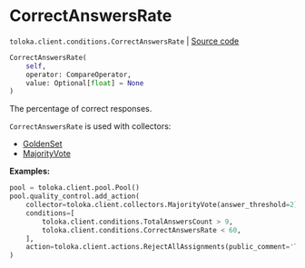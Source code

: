 # CorrectAnswersRate
`toloka.client.conditions.CorrectAnswersRate` | [Source code](https://github.com/Toloka/toloka-kit/blob/v1.2.2/src/client/conditions.py#L186)

```python
CorrectAnswersRate(
    self,
    operator: CompareOperator,
    value: Optional[float] = None
)
```

The percentage of correct responses.


`CorrectAnswersRate` is used with collectors:
- [GoldenSet](toloka.client.collectors.GoldenSet.md)
- [MajorityVote](toloka.client.collectors.MajorityVote.md)


**Examples:**


```python
pool = toloka.client.pool.Pool()
pool.quality_control.add_action(
    collector=toloka.client.collectors.MajorityVote(answer_threshold=2),
    conditions=[
        toloka.client.conditions.TotalAnswersCount > 9,
        toloka.client.conditions.CorrectAnswersRate < 60,
    ],
    action=toloka.client.actions.RejectAllAssignments(public_comment='Too low quality')
)
```
